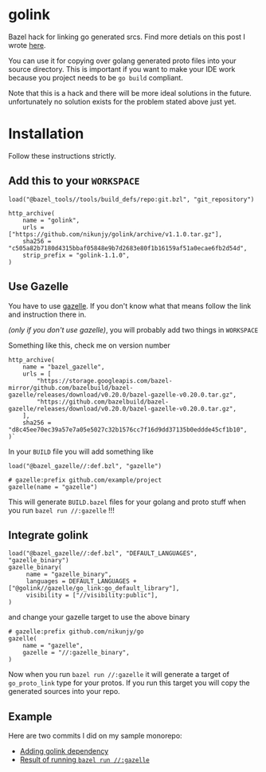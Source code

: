 # golink

Bazel hack for linking go generated srcs. Find more detials on this post I wrote [here](https://medium.com/goc0de/a-cute-bazel-proto-hack-for-golang-ides-2a4ef0415a7f?source=friends_link&sk=2ee762dff53812f8068b44f9e0f085f7).

You can use it for copying over golang generated proto files into your source directory.
This is important if you want to make your IDE work because you project needs to be `go build` compliant.

Note that this is a hack and there will be more ideal solutions in the future. unfortunately no solution exists for the problem stated above just yet.

# Installation

Follow these instructions strictly.

## Add this to your `WORKSPACE`

```bazel
load("@bazel_tools//tools/build_defs/repo:git.bzl", "git_repository")

http_archive(
    name = "golink",
    urls = ["https://github.com/nikunjy/golink/archive/v1.1.0.tar.gz"],
    sha256 = "c505a82b7180d4315bbaf05848e9b7d2683e80f1b16159af51a0ecae6fb2d54d",
    strip_prefix = "golink-1.1.0",
)
```

## Use Gazelle

You have to use [gazelle](https://github.com/bazelbuild/bazel-gazelle). If you don't know what that means follow the link and instruction there in.

*(only if you don't use gazelle)*, you will probably add two things in `WORKSPACE`

Something like this, check me on version number

```bazel
http_archive(
    name = "bazel_gazelle",
    urls = [
        "https://storage.googleapis.com/bazel-mirror/github.com/bazelbuild/bazel-gazelle/releases/download/v0.20.0/bazel-gazelle-v0.20.0.tar.gz",
        "https://github.com/bazelbuild/bazel-gazelle/releases/download/v0.20.0/bazel-gazelle-v0.20.0.tar.gz",
    ],
    sha256 = "d8c45ee70ec39a57e7a05e5027c32b1576cc7f16d9dd37135b0eddde45cf1b10",
)`
```
 
In your `BUILD` file you will add something like

```bazel
load("@bazel_gazelle//:def.bzl", "gazelle")

# gazelle:prefix github.com/example/project
gazelle(name = "gazelle")
```

This will generate `BUILD.bazel` files for your golang and proto stuff when you run `bazel run //:gazelle` !!!

## Integrate golink

```bazel
load("@bazel_gazelle//:def.bzl", "DEFAULT_LANGUAGES", "gazelle_binary")
gazelle_binary(
     name = "gazelle_binary",
     languages = DEFAULT_LANGUAGES + ["@golink//gazelle/go_link:go_default_library"],
     visibility = ["//visibility:public"],
)
```

and change your gazelle target to use the above binary

```bazel
# gazelle:prefix github.com/nikunjy/go
gazelle(
    name = "gazelle",
    gazelle = "//:gazelle_binary",
)
```

Now when you run `bazel run //:gazelle` it will generate a target of `go_proto_link` type for your protos. If you run this target you will copy the generated sources into your repo.


## Example

Here are two commits I did on my sample monorepo:
* [Adding golink dependency](https://github.com/nikunjy/go/commit/515430cb666facb10df81a1df6597cd4cf24e69e)
* [Result of running `bazel run //:gazelle`](https://github.com/nikunjy/go/commit/7423c84db9a584d7429a34600e5a621654ea3cad)

